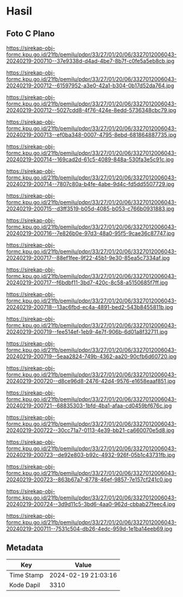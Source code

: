 # Hasil

## Foto C Plano

https://sirekap-obj-formc.kpu.go.id/21fb/pemilu/pdpr/33/27/01/20/06/3327012006043-20240219-200710--37e9338d-d4ad-4be7-8b7f-c0fe5a5eb8cb.jpg

https://sirekap-obj-formc.kpu.go.id/21fb/pemilu/pdpr/33/27/01/20/06/3327012006043-20240219-200712--61597952-a3e0-42a1-b304-0b17d52da764.jpg

https://sirekap-obj-formc.kpu.go.id/21fb/pemilu/pdpr/33/27/01/20/06/3327012006043-20240219-200712--5027cdd8-4f76-424e-8edd-5736348cbc79.jpg

https://sirekap-obj-formc.kpu.go.id/21fb/pemilu/pdpr/33/27/01/20/06/3327012006043-20240219-200713--ef0ba348-0007-4795-8ebd-681864887735.jpg

https://sirekap-obj-formc.kpu.go.id/21fb/pemilu/pdpr/33/27/01/20/06/3327012006043-20240219-200714--169cad2d-61c5-4089-848a-530fa3e5c91c.jpg

https://sirekap-obj-formc.kpu.go.id/21fb/pemilu/pdpr/33/27/01/20/06/3327012006043-20240219-200714--7807c80a-b4fe-4abe-9d4c-fd5dd5507729.jpg

https://sirekap-obj-formc.kpu.go.id/21fb/pemilu/pdpr/33/27/01/20/06/3327012006043-20240219-200715--d3ff3519-b05d-4085-b053-c766b0931883.jpg

https://sirekap-obj-formc.kpu.go.id/21fb/pemilu/pdpr/33/27/01/20/06/3327012006043-20240219-200716--7e826b0e-97d3-48a0-95f5-9cae36c87747.jpg

https://sirekap-obj-formc.kpu.go.id/21fb/pemilu/pdpr/33/27/01/20/06/3327012006043-20240219-200717--88ef1fee-9f22-45b1-9e30-85ea5c7334af.jpg

https://sirekap-obj-formc.kpu.go.id/21fb/pemilu/pdpr/33/27/01/20/06/3327012006043-20240219-200717--f6bdbf11-3bd7-420c-8c58-a5150685f7ff.jpg

https://sirekap-obj-formc.kpu.go.id/21fb/pemilu/pdpr/33/27/01/20/06/3327012006043-20240219-200718--13ac6fbd-ec4a-4891-bed2-543b8455811b.jpg

https://sirekap-obj-formc.kpu.go.id/21fb/pemilu/pdpr/33/27/01/20/06/3327012006043-20240219-200719--fee514ef-1eb9-4e7f-906b-6d01a8f32711.jpg

https://sirekap-obj-formc.kpu.go.id/21fb/pemilu/pdpr/33/27/01/20/06/3327012006043-20240219-200719--5eaa2824-749b-4362-aa20-90cfb6d60720.jpg

https://sirekap-obj-formc.kpu.go.id/21fb/pemilu/pdpr/33/27/01/20/06/3327012006043-20240219-200720--d8ce96d8-2476-42d4-9576-e1658eaaf851.jpg

https://sirekap-obj-formc.kpu.go.id/21fb/pemilu/pdpr/33/27/01/20/06/3327012006043-20240219-200721--68835303-1bfd-4ba1-afaa-cd0459bf676c.jpg

https://sirekap-obj-formc.kpu.go.id/21fb/pemilu/pdpr/33/27/01/20/06/3327012006043-20240219-200722--30cc71a7-0113-4e39-bb21-ca660070e5d8.jpg

https://sirekap-obj-formc.kpu.go.id/21fb/pemilu/pdpr/33/27/01/20/06/3327012006043-20240219-200723--de92e803-b92c-4932-926f-05b1c43731fb.jpg

https://sirekap-obj-formc.kpu.go.id/21fb/pemilu/pdpr/33/27/01/20/06/3327012006043-20240219-200723--863b67a7-8778-46ef-9857-7e157cf241c0.jpg

https://sirekap-obj-formc.kpu.go.id/21fb/pemilu/pdpr/33/27/01/20/06/3327012006043-20240219-200724--3d9d11c5-3bd6-4aa0-962d-cbbab27feec4.jpg

https://sirekap-obj-formc.kpu.go.id/21fb/pemilu/pdpr/33/27/01/20/06/3327012006043-20240219-200711--7531c504-db26-4edc-959d-1e1ba14eeb69.jpg


## Metadata

| Key        | Value               |
| ---------- | ------------------- |
| Time Stamp | 2024-02-19 21:03:16 |
| Kode Dapil | 3310                |



